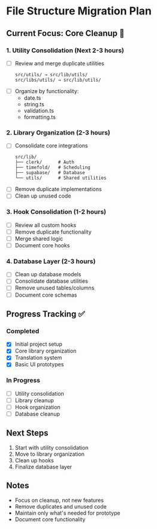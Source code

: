 # File Structure Migration Plan

## Current Focus: Core Cleanup 🧹

### 1. Utility Consolidation (Next 2-3 hours)
- [ ] Review and merge duplicate utilities
  ```
  src/utils/ → src/lib/utils/
  src/libs/utils/ → src/lib/utils/
  ```
- [ ] Organize by functionality:
  - date.ts
  - string.ts
  - validation.ts
  - formatting.ts

### 2. Library Organization (2-3 hours)
- [ ] Consolidate core integrations
  ```
  src/lib/
  ├── clerk/      # Auth
  ├── timefold/   # Scheduling
  ├── supabase/   # Database
  └── utils/      # Shared utilities
  ```
- [ ] Remove duplicate implementations
- [ ] Clean up unused code

### 3. Hook Consolidation (1-2 hours)
- [ ] Review all custom hooks
- [ ] Remove duplicate functionality
- [ ] Merge shared logic
- [ ] Document core hooks

### 4. Database Layer (2-3 hours)
- [ ] Clean up database models
- [ ] Consolidate database utilities
- [ ] Remove unused tables/columns
- [ ] Document core schemas

## Progress Tracking ✅

### Completed
- [x] Initial project setup
- [x] Core library organization
- [x] Translation system
- [x] Basic UI prototypes

### In Progress
- [ ] Utility consolidation
- [ ] Library cleanup
- [ ] Hook organization
- [ ] Database cleanup

## Next Steps

1. Start with utility consolidation
2. Move to library organization
3. Clean up hooks
4. Finalize database layer

## Notes
- Focus on cleanup, not new features
- Remove duplicates and unused code
- Maintain only what's needed for prototype
- Document core functionality
